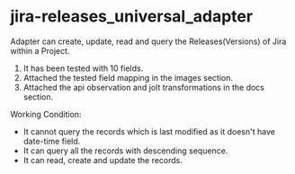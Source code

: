 # jira-releases_universal_adapter
 Adapter can create, update, read and query the Releases(Versions) of Jira within a Project.

1) It has been tested with 10 fields.
2) Attached the tested field mapping in the images section.
3) Attached the api observation and jolt transformations in the docs section.

Working Condition:
- It cannot query the records which is last modified as it doesn't have date-time field.
- It can query all the records with descending sequence.
- It can read, create and update the records.
